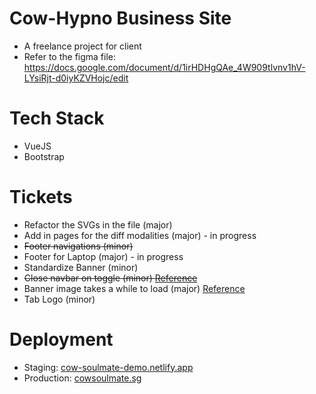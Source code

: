 # Cow-Hypno Business Site
- A freelance project for client
- Refer to the figma file: https://docs.google.com/document/d/1irHDHgQAe_4W909tlvnv1hV-LYsiRjt-d0iyKZVHojc/edit

# Tech Stack
- VueJS
- Bootstrap

# Tickets
- Refactor the SVGs in the file (major)
- Add in pages for the diff modalities (major) - in progress
- ~~Footer navigations (minor)~~
- Footer for Laptop (major) - in progress
- Standardize Banner (minor)
- ~~Close navbar on toggle (minor) [Reference](https://stackoverflow.com/questions/42401606/how-to-hide-collapsible-bootstrap-navbar-on-click)~~
- Banner image takes a while to load (major) [Reference](https://www.thewebmaster.com/progressive-jpegs/)
- Tab Logo (minor)

# Deployment
- Staging: [cow-soulmate-demo.netlify.app](cow-soulmate-demo.netlify.app)
- Production: [cowsoulmate.sg](cowsoulmate.sg)
